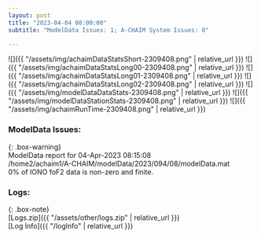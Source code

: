 ```yaml
---
layout: post
title: "2023-04-04 08:00:00"
subtitle: "ModelData Issues: 1; A-CHAIM System Issues: 0"

---
```


![]({{ "/assets/img/achaimDataStatsShort-2309408.png" | relative_url }})
![]({{ "/assets/img/achaimDataStatsLong00-2309408.png" | relative_url }})
![]({{ "/assets/img/achaimDataStatsLong01-2309408.png" | relative_url }})
![]({{ "/assets/img/achaimDataStatsLong02-2309408.png" | relative_url }})
![]({{ "/assets/img/modelDataDataStats-2309408.png" | relative_url }})
![]({{ "/assets/img/modelDataStationStats-2309408.png" | relative_url }})
![]({{ "/assets/img/achaimRunTime-2309408.png" | relative_url }})


### ModelData Issues:  
  
{: .box-warning}  
 ModelData report for 04-Apr-2023 08:15:08   
 /home2/achaim1/A-CHAIM/modelData/2023/094/08/modelData.mat   
 0% of IONO foF2 data is non-zero and finite.   
  


### Logs:  
  
{: .box-note}  
[Logs.zip]({{ "/assets/other/logs.zip" | relative_url }})  
[Log Info]({{ "/logInfo" | relative_url }})  
